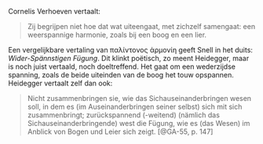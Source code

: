 Cornelis Verhoeven vertaalt:

> Zij begrijpen niet hoe dat wat uiteengaat, met zichzelf samengaat: een weerspannige harmonie, zoals bij een boog en een lier.

Een vergelijkbare vertaling van παλίντονος ἁρμονίη geeft Snell in het duits: *Wider-Spännstigen Fügung*. Dit klinkt poëtisch, zo meent Heidegger, maar is noch juist vertaald, noch doeltreffend. Het gaat om een wederzijdse spanning, zoals de beide uiteinden van de boog het touw opspannen. Heidegger vertaalt zelf dan ook:


> Nicht zusammenbringen sie, wie das Sichauseinanderbringen wesen soll, in dem es (im Auseinanderbringen seiner selbst) sich mit sich zusammenbringt; zurückspannend (-weitend) (nämlich das Sichauseinanderbringende) west die Fügung, wie es (das Wesen) im Anblick von Bogen und Leier sich zeigt. [@GA-55, p. 147]